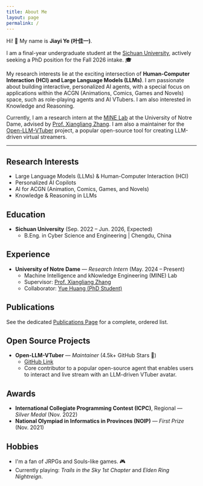 ```yaml
---
title: About Me
layout: page
permalink: /
---
```


Hi! 👋 My name is **Jiayi Ye (叶佳一)**.

I am a final-year undergraduate student at the [Sichuan University](https://www.scu.edu.cn/), actively seeking a PhD position for the Fall 2026 intake. 🎓

My research interests lie at the exciting intersection of **Human-Computer Interaction (HCI) and Large Language Models (LLMs)**. I am passionate about building interactive, personalized AI agents, with a special focus on applications within the ACGN (Animations, Comics, Games and Novels) space, such as role-playing agents and AI VTubers. I am also interested in Knowledge and Reasoning.

Currently, I am a research intern at the [MINE Lab](https://www.cse.nd.edu/mine/) at the University of Notre Dame, advised by [Prof. Xiangliang Zhang](https://scholar.google.com/citations?user=BhRJe4wAAAAJ&hl=en). I am also a maintainer for the [Open-LLM-VTuber](https://github.com/Open-LLM-VTuber/Open-LLM-VTuber) project, a popular open-source tool for creating LLM-driven virtual streamers.

---


## Research Interests

- Large Language Models (LLMs) & Human-Computer Interaction (HCI)
- Personalized AI Copilots
- AI for ACGN (Animation, Comics, Games, and Novels)
- Knowledge & Reasoning in LLMs


## Education

- **Sichuan University** (Sep. 2022 – Jun. 2026, Expected)
  - B.Eng. in Cyber Science and Engineering | Chengdu, China

## Experience

- **University of Notre Dame** — *Research Intern* (May. 2024 – Present)
  - Machine Intelligence and kNowledge Engineering (MINE) Lab
  - Supervisor: [Prof. Xiangliang Zhang](https://scholar.google.com/citations?user=BhRJe4wAAAAJ&hl=en)
  - Collaborator: [Yue Huang (PhD Student)](https://scholar.google.com/citations?user=HvzvvqQAAAAJ&hl=en)

## Publications

See the dedicated [Publications Page](/publications/) for a complete, ordered list.

## Open Source Projects

- **Open-LLM-VTuber** — *Maintainer* (4.5k+ GitHub Stars 🌟)
  - [GitHub Link](https://github.com/Open-LLM-VTuber/Open-LLM-VTuber)
  - Core contributor to a popular open-source agent that enables users to interact and live stream with an LLM-driven VTuber avatar.

## Awards

- **International Collegiate Programming Contest (ICPC)**, Regional — *Silver Medal*  (Nov. 2022)
- **National Olympiad in Informatics in Provinces (NOIP)** — *First Prize*  (Nov. 2021)

## Hobbies

- I'm a fan of JRPGs and Souls-like games. 🎮
- Currently playing: *Trails in the Sky 1st Chapter* and *Elden Ring Nightreign*.